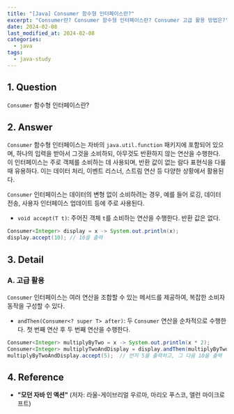 ```yaml
---
title: "[Java] Consumer 함수형 인터페이스란?"
excerpt: "Consumer란? Consumer 함수형 인터페이스란? Consumer 고급 활용 방법은?"
date: 2024-02-08
last_modified_at: 2024-02-08
categories:
  - java
tags:
  - java-study
---
```


## 1. Question

`Consumer` 함수형 인터페이스란?

## 2. Answer

`Consumer` 함수형 인터페이스는 자바의 `java.util.function` 패키지에 포함되어 있으며, 하나의 입력을 받아서 그것을 소비하되, 아무것도 반환하지 않는 연산을 수행한다. 이 인터페이스는 주로 객체를 소비하는 데 사용되며, 반환 값이 없는 람다 표현식을 다룰 때 유용하다. 이는 데이터 처리, 이벤트 리스너, 스트림 연산 등 다양한 상황에서 활용된다. 

`Consumer` 인터페이스는 데이터의 변형 없이 소비하려는 경우, 예를 들어 로깅, 데이터 전송, 사용자 인터페이스 업데이트 등에 주로 사용된다.

* `void accept(T t)`: 주어진 객체 `t`를 소비하는 연산을 수행한다. 반환 값은 없다.

```java
Consumer<Integer> display = x -> System.out.println(x);
display.accept(10); // 10을 출력
```

## 3. Detail

### A. 고급 활용

`Consumer` 인터페이스는 여러 연산을 조합할 수 있는 메서드를 제공하여, 복잡한 소비자 동작을 구성할 수 있다.

* `andThen(Consumer<? super T> after)`: 두 `Consumer` 연산을 순차적으로 수행한다. 첫 번째 연산 후 두 번째 연산을 수행한다.

```java
Consumer<Integer> multiplyByTwo = x -> System.out.println(x * 2);
Consumer<Integer> multiplyTwoAndDisplay = display.andThen(multiplyByTwo);
multiplyByTwoAndDisplay.accept(5);  // 먼저 5를 출력하고, 그 다음 10을 출력
```

## 4. Reference

* **"모던 자바 인 액션"** (저자: 라울-게이브리얼 우르마, 마리오 푸스코, 앨런 마이크로프트)